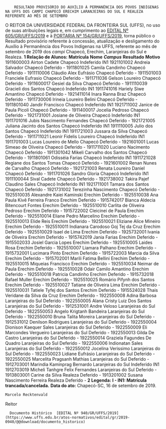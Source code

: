         RESULTADO PROVISÓRIO DO AUXÍLIO À PERMANÊNCIA DOS POVOS INDÍGENAS NA UFFS DOS CAMPI CHAPECÓ ERECHIM LARANJEIRAS DO SUL E REALEZA REFERENTE AO MÊS DE SETEMBRO  

 O REITOR DA UNIVERSIDADE FEDERAL DA FRONTEIRA SUL (UFFS), no uso de suas atribuições legais e, em cumprimento ao [EDITAL Nº 605/GR/UFFS/2019](https://www.uffs.edu.br/atos-normativos/edital/gr/2019-0605) e à [PORTARIA Nº 154/GR/UFFS/2019](https://www.uffs.edu.br/atos-normativos/portaria/gr/2019-0154), torna público o Resultado provisório referente à concessão, atualização e desligamento do Auxílio à Permanência dos Povos Indígenas na UFFS, referente ao mês de setembro de 2019 dos *campi*  Chapecó, Erechim, Laranjeiras do Sul e Realeza.  **1 Relação de Alunos:**      **Matrícula**   **Nome**    ***Campus***    **Resultado**   **Motivo**     1911600003   Airton Cadete   Chapecó   Indeferido   IN1     1921101002   Andreia Salvador   Chapecó   Deferido   -     1911801025   Camila Candinho   Chapecó   Deferido   -     1911110006   Cláudio Alex Eufrásio   Chapecó   Deferido   -     1911501003   Franciele Eufrasio   Chapecó   Deferido   -     1911711036   Gelson Loureiro   Chapecó   Deferido   -     1911600017   Gesiel da Silva   Chapecó   Deferido   -     1911110039   Gracieli dos Santos   Chapecó   Indeferido   IN1     1911741016   Hariely Siwe Amantino   Chapecó   Deferido   -     1921411014   Inara Ranna Braz   Chapecó   Deferido   -     1911730006   Irineia Loureiro Belini   Chapecó   Deferido   -     1911801040   Jandir Francisco   Chapecó   Indeferido   IN1     1921711002   Janice de Paula Picoli   Chapecó   Deferido   -     1911400017   Jocelia Pedroso   Chapecó   Deferido   -     1921731001   Josiane de Oliveira   Chapecó   Indeferido   IN1     1911701016   Jubis Nascimento Fernandes   Chapecó   Deferido   -     1921721005   Juliana Jacinto dos Santos   Chapecó   Indeferido   IN1     1911110005   Julio dos Santos   Chapecó   Indeferido   IN1     1911721003   Jussara da Silva   Chapecó   Deferido   -     1911711021   Leonir Fidelis Loureiro   Chapecó   Indeferido   IN1     1911701003   Lucas Loureiro de Mello   Chapecó   Deferido   -     1921601001   Lucas Simeao de Oliveira   Chapecó   Deferido   -     1911711020   Luciano Nacimento   Chapecó   Deferido   -     1911301042   Mikeli Carvalho dos Santos   Chapecó   Deferido   -     1911801061   Odisséia Farias   Chapecó   Indeferido   IN1     1911721028   Regiane dos Santos Tomas   Chapecó   Deferido   -     1921601002   Renan Nunes de Carvalho   Chapecó   Deferido   -     1921721003   Renata Loureiro Daniel   Chapecó   Deferido   -     1911701026   Sandro Gloria   Chapecó   Indeferido   IN1     1911100044   Sival Cadete   Chapecó   Deferido   -     1921738002   Takira Pajef Claudino Sales   Chapecó   Indeferido   IN1     1921711001   Tamara dos Santos   Chapecó   Deferido   -     1921731002   Terezinha Nascimento   Chapecó   Deferido   -     1925510035   Alexandre Kaiei Kaminski   Erechim   Deferido   -     1925510038   Ana Paula Kivê Ferreira Franco   Erechim   Deferido   -     1915742017   Bianca Aldecia Bitencourt Fontes   Erechim   Deferido   -     1925510010   Carlita de Oliveira Pedroso   Erechim   Deferido   -     1915722002   Cleicinei de Paula   Erechim   Deferido   -     1925510014   Eliane Pedro Marcelino   Erechim   Deferido   -     1925510013   Elide Reis   Erechim   Deferido   -     1925510021   Eliziane Alice Mineiro   Erechim   Deferido   -     1925510011   Indianara Carodoso Goj Tej da Cruz   Erechim   Deferido   -     1925510029   Isael de Lima   Erechim   Deferido   -     1925732001   Ivania de Oliveira   Erechim   Deferido   -     1915742019   Jania Farias   Erechim   Deferido   -     1915502033   Josiel Garcia Lopes   Erechim   Deferido   -     1925510005   Laides Rosa   Erechim   Deferido   -     1925510007   Liamara Palhano   Erechim   Deferido   -     1915732001   Lucimara Pinto   Erechim   Deferido   -     1915722003   Marcia da Silva   Erechim   Deferido   -     1915702001   Marili Fatima Bellini   Erechim   Deferido   -     1925510015   Miqueias Francisco   Erechim   Deferido   -     1925510034   Neimar de Paula   Erechim   Deferido   -     1925510028   Odair Camilo Amantino   Erechim   Deferido   -     1925510018   Patricia Candinho   Erechim   Deferido   -     1915732018   Rafael Muller   Erechim   Deferido   -     1925510025   Romário Pifynh dos Santos   Erechim   Deferido   -     1925510027   Tatiane de Oliveira Lima   Erechim   Deferido   -     1925510031   Tatiele Tyfej dos Santos   Erechim   Deferido   -     1915524028   Thais Veridane da Silva da Cruz   Erechim   Deferido   -     1922550008   Adina Barbosa   Laranjeiras do Sul   Deferido   -     1922550005   Alana Cristy Luiz Dos Santos   Laranjeiras do Sul   Deferido   -     1912531001   Andre Veloso   Laranjeiras do Sul   Deferido   -     1822550053   Angelo Krigtanh Bandeira   Laranjeiras do Sul   Deferido   -     1922550010   Bruna Talita Moreira   Laranjeiras do Sul   Deferido   -     1912531012   Denilson Rodrigues   Laranjeiras do Sul   Deferido   -     1922550004   Dionison Kaequer Sales   Laranjeiras do Sul   Deferido   -     1922550009   Eli Marcondes Vergueiro   Laranjeiras do Sul   Deferido   -     1922550013   Gilda De Castro   Laranjeiras do Sul   Deferido   -     1922550014   Graziela Fagundes De Quadro   Laranjeiras do Sul   Deferido   -     1922550006   Indionatan Sales   Laranjeiras do Sul   Deferido   -     1922550012   Jocelina Verissimo   Laranjeiras do Sul   Deferido   -     1922550023   Lidiane Eufrásio   Laranjeiras do Sul   Deferido   -     1922550025   Marcelita Pragsanh Mathias   Laranjeiras do Sul   Deferido   -     1912703001   Marindia Kaminprag Bernardo   Laranjeiras do Sul   Indeferido   IN1     1912703019   Micheli Tanhgre Felix Fernandes   Laranjeiras do Sul   Deferido   -     1913803001   Carine da Silva   Realeza   Deferido   -     1913201002   Susana Nascimento Ferreira   Realeza   Deferido   -      **2 Legenda:** **I - IN1: Matrícula trancada/cancelada.**      **Data do ato:** Chapecó-SC, 16 de setembro de 2019.   
 

    Marcelo Recktenvald   
 Reitor 

      Documento Histórico  [EDITAL Nº 940/GR/UFFS/2019](https://www.uffs.edu.br/atos-normativos/edital/gr/2019-0940/@@download/documento_historico)     
      